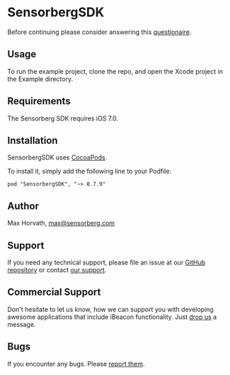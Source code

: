 # SensorbergSDK

Before continuing please consider answering this [questionaire](https://docs.google.com/a/sensorberg.com/forms/d/1EvQFPimFyLQBzoWtGNr83Iovx0T6UlnLJqTur5Tz8Kw/viewform).

## Usage

To run the example project, clone the repo, and open the Xcode project in the Example directory.

## Requirements

The Sensorberg SDK requires iOS 7.0.

## Installation

SensorbergSDK uses [CocoaPods](http://cocoapods.org).

To install it, simply add the following line to your Podfile:

    pod "SensorbergSDK", "~> 0.7.9"

## Author

Max Horvath, max@sensorberg.com

## Support

If you need any technical support, please file an issue at our [GitHub repository](https://github.com/sensorberg-dev/ios-sdk/issues/new) or contact [our support](http://support.sensorberg.com/hc/en-us/requests/new).

## Commercial Support

Don't hesitate to let us know, how we can support you with developing awesome applications that include iBeacon functionality. Just [drop us](mailto:support@beaconinside.com) a message.

## Bugs

If you encounter any bugs. Please [report them](https://github.com/sensorberg-dev/ios-sdk/issues).
